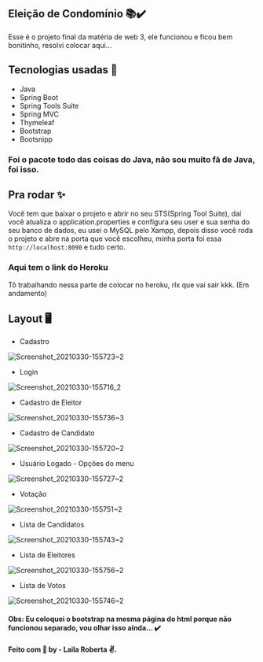 
## Eleição de Condomínio 📚✔️
Esse é o projeto final da matéria de web 3, ele funcionou e ficou bem bonitinho, resolvi colocar aqui...

## Tecnologias usadas :rocket: 

- Java
- Spring Boot
- Spring Tools Suite
- Spring MVC
- Thymeleaf
- Bootstrap
- Bootsnipp

### Foi o pacote todo das coisas do Java, não sou muito fã de Java, foi isso.

## Pra rodar :sparkles:

Você tem que baixar o projeto e abrir no seu STS(Spring Tool Suite), daí você atualiza o application.properties e configura seu user e sua senha do seu banco de dados, eu usei o MySQL pelo Xampp, depois disso você roda o projeto e abre na porta que você escolheu, minha porta foi essa `http://localhost:8090` e tudo certo.

### Aqui tem o link do Heroku

Tô trabalhando nessa parte de colocar no heroku, rlx que vai sair kkk. (Em andamento)

## Layout 🖥️

- Cadastro 

![Screenshot_20210330-155723~2](https://user-images.githubusercontent.com/43499912/113642062-55c08900-9655-11eb-92be-b3d2492ccf3b.png)


- Login 

![Screenshot_20210330-155716_2](https://user-images.githubusercontent.com/43499912/113642538-73dab900-9656-11eb-9c8f-d579e7510e5d.png)


- Cadastro de Eleitor

![Screenshot_20210330-155736~3](https://user-images.githubusercontent.com/43499912/113642104-7557b180-9655-11eb-80d1-c68d56eaf826.png)

- Cadastro de Candidato

![Screenshot_20210330-155720~2](https://user-images.githubusercontent.com/43499912/113642130-8274a080-9655-11eb-88fe-76ee0b181d7b.png)


- Usuário Logado - Opções do menu

![Screenshot_20210330-155727~2](https://user-images.githubusercontent.com/43499912/113642217-b059e500-9655-11eb-81f1-ef2fb679d594.png)


- Votação

![Screenshot_20210330-155751~2](https://user-images.githubusercontent.com/43499912/113642160-915b5300-9655-11eb-8d6b-880d794cc529.png)

- Lista de Candidatos

![Screenshot_20210330-155743~2](https://user-images.githubusercontent.com/43499912/113642267-cc5d8680-9655-11eb-87c5-1cb3af51729e.png)

- Lista de Eleitores

![Screenshot_20210330-155756~2](https://user-images.githubusercontent.com/43499912/113642294-ded7c000-9655-11eb-90d3-34aa60c0cda4.png)

- Lista de Votos

![Screenshot_20210330-155746~2](https://user-images.githubusercontent.com/43499912/113642452-42fa8400-9656-11eb-99de-b03edeef83db.png)

#### Obs: Eu coloquei o bootstrap na mesma página do html porque não funcionou separado, vou olhar isso ainda... ✔️

####  Feito com :purple_heart:  by - Laila Roberta :v:.



